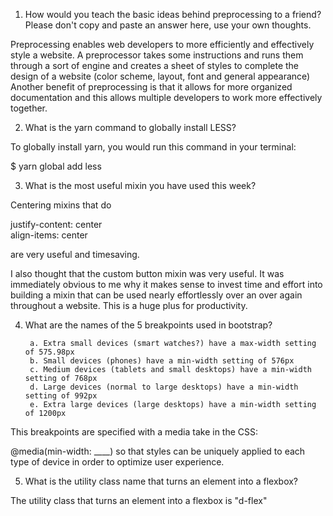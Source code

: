<!-- Answers to the Self Study Questions go here -->

1. How would you teach the basic ideas behind preprocessing to a friend?  Please don't copy and paste an answer here, use your own thoughts.

Preprocessing enables web developers to more efficiently and effectively style a website.  A preprocessor takes some instructions and runs them through a sort of engine and creates a sheet of styles to complete the design of a website (color scheme, layout, font and general appearance)  Another benefit of preprocessing is that it allows for more organized documentation and this allows multiple developers to work more effectively together.

2. What is the yarn command to globally install LESS?

To globally install yarn, you would run this command in your terminal:

  $ yarn global add less

3. What is the most useful mixin you have used this week?

Centering mixins that do

  justify-content:  center  
  align-items: center

are very useful and timesaving.

I also thought that the custom button mixin was very useful.  It was immediately obvious to me why it makes sense to invest time and effort into building a mixin that can be used nearly effortlessly over an over again throughout a website.  This is a huge plus for productivity.

4. What are the names of the 5 breakpoints used in bootstrap?

		a. Extra small devices (smart watches?) have a max-width setting of 575.98px
		b. Small devices (phones) have a min-width setting of 576px
		c. Medium devices (tablets and small desktops) have a min-width setting of 768px
		d. Large devices (normal to large desktops) have a min-width setting of 992px
		e. Extra large devices (large desktops) have a min-width setting of 1200px

This breakpoints are specified with a media take in the CSS:

@media(min-width: ____) so that styles can be uniquely applied to each type of device in order to optimize user experience.

5. What is the utility class name that turns an element into a flexbox?

The utility class that turns an element into a flexbox is "d-flex" 

